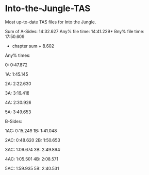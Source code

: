 # Into-the-Jungle-TAS
Most up-to-date TAS files for Into the Jungle.

Sum of A-Sides:    14:32.627
Any% file time:    14:41.229*
Bny% file time:    17:50.609
* chapter sum + 8.602

Any% times:

0:  0:47.872

1A: 1:45.145

2A: 2:22.630

3A: 3:16.418

4A: 2:30.926

5A: 3:49.653


B-Sides:

1AC: 0:15.249
1B:  1:41.048

2AC: 0:48.620
2B:  1:50.653

3AC: 1:06.674
3B:  2:49.864

4AC: 1:05.501
4B:  2:08.571

5AC: 1:59.935
5B:  2:40.531